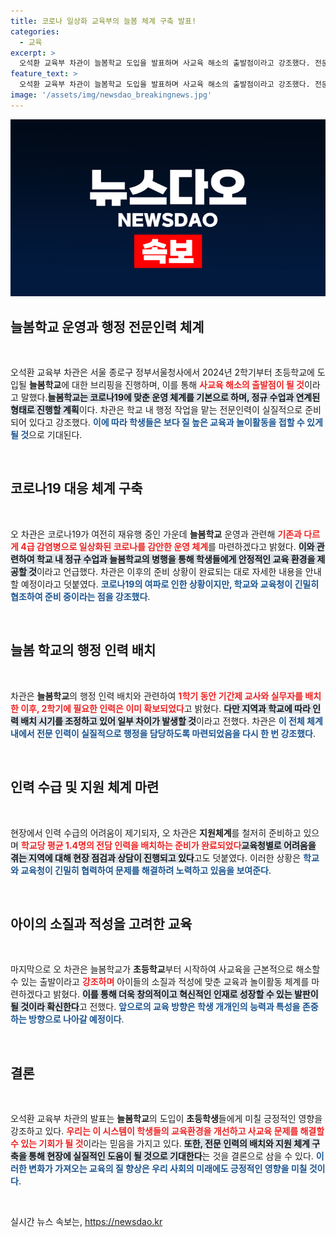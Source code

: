 ```yaml
---
title: 코로나 일상화 교육부의 늘봄 체계 구축 발표!
categories:
  - 교육
excerpt: >
  오석환 교육부 차관이 늘봄학교 도입을 발표하며 사교육 해소의 출발점이라고 강조했다. 전문 인력 체계가 마련되어 있으며, 코로나19 대응책에도 만반의 준비를 갖추고 있다고 전했다. 클릭하면 자세한 내용을 확인하세요!
feature_text: >
  오석환 교육부 차관이 늘봄학교 도입을 발표하며 사교육 해소의 출발점이라고 강조했다. 전문 인력 체계가 마련되어 있으며, 코로나19 대응책에도 만반의 준비를 갖추고 있다고 전했다. 클릭하면 자세한 내용을 확인하세요!
image: '/assets/img/newsdao_breakingnews.jpg'
---
```


<p><img src="/assets/img/newsdao_breakingnews.jpg" alt="koreaapp 속보" /></p>

<h2 data-ke-size="size26">늘봄학교 운영과 행정 전문인력 체계</h2>

<p data-ke-size="size16">&nbsp;</p>

<p>오석환 교육부 차관은 서울 종로구 정부서울청사에서 2024년 2학기부터 초등학교에 도입될 <b>늘봄학교</b>에 대한 브리핑을 진행하며, 이를 통해 <b><span style="color: #ee2323;">사교육 해소의 출발점이 될 것</span></b>이라고 말했다.<b><span style="background-color: #21538527;">늘봄학교는 코로나19에 맞춘 운영 체계를 기본으로 하며, 정규 수업과 연계된 형태로 진행할 계획</span></b>이다. 차관은 학교 내 행정 작업을 맡는 전문인력이 실질적으로 준비되어 있다고 강조했다. <b><span style="color: #1a5490;">이에 따라 학생들은 보다 질 높은 교육과 놀이활동을 접할 수 있게 될 것</span></b>으로 기대된다.</p>

<p data-ke-size="size16">&nbsp;</p>

<h2 data-ke-size="size26">코로나19 대응 체계 구축</h2>

<p data-ke-size="size16">&nbsp;</p>

<p>오 차관은 코로나19가 여전히 재유행 중인 가운데 <b>늘봄학교</b> 운영과 관련해 <b><span style="color: #ee2323;">기존과 다르게 4급 감염병으로 일상화된 코로나를 감안한 운영 체계</span></b>를 마련하겠다고 밝혔다. <b><span style="background-color: #21538527;">이와 관련하여 학교 내 정규 수업과 늘봄학교의 병행을 통해 학생들에게 안정적인 교육 환경을 제공할 것</span></b>이라고 언급했다. 차관은 이후의 준비 상황이 완료되는 대로 자세한 내용을 안내할 예정이라고 덧붙였다. <b><span style="color: #1a5490;">코로나19의 여파로 인한 상황이지만, 학교와 교육청이 긴밀히 협조하여 준비 중이라는 점을 강조했다</span></b>.</p>

<p data-ke-size="size16">&nbsp;</p>

<h2 data-ke-size="size26">늘봄 학교의 행정 인력 배치</h2>

<p data-ke-size="size16">&nbsp;</p>

<p>차관은 <b>늘봄학교</b>의 행정 인력 배치와 관련하여 <b><span style="color: #ee2323;">1학기 동안 기간제 교사와 실무자를 배치한 이후, 2학기에 필요한 인력은 이미 확보되었다</span></b>고 밝혔다. <b><span style="background-color: #21538527;">다만 지역과 학교에 따라 인력 배치 시기를 조정하고 있어 일부 차이가 발생할 것</span></b>이라고 전했다. 차관은 <b><span style="color: #1a5490;">이 전체 체계 내에서 전문 인력이 실질적으로 행정을 담당하도록 마련되었음을 다시 한 번 강조했다</span></b>.</p>

<p data-ke-size="size16">&nbsp;</p>

<h2 data-ke-size="size26">인력 수급 및 지원 체계 마련</h2>

<p data-ke-size="size16">&nbsp;</p>

<p>현장에서 인력 수급의 어려움이 제기되자, 오 차관은 <b>지원체계</b>를 철저히 준비하고 있으며 <b><span style="color: #ee2323;">학교당 평균 1.4명의 전담 인력을 배치하는 준비가 완료되었다</span></b고 말했다. <b><span style="background-color: #21538527;">교육청별로 어려움을 겪는 지역에 대해 현장 점검과 상담이 진행되고 있다</span></b>고도 덧붙였다. 이러한 상황은 <b><span style="color: #1a5490;">학교와 교육청이 긴밀히 협력하여 문제를 해결하려 노력하고 있음을 보여준다</span></b>.</p>

<p data-ke-size="size16">&nbsp;</p>

<h2 data-ke-size="size26">아이의 소질과 적성을 고려한 교육</h2>

<p data-ke-size="size16">&nbsp;</p>

<p>마지막으로 오 차관은 늘봄학교가 <b>초등학교</b>부터 시작하여 사교육을 근본적으로 해소할 수 있는 출발이라고 <b><span style="color: #ee2323;">강조하며</span></b> 아이들의 소질과 적성에 맞춘 교육과 놀이활동 체계를 마련하겠다고 밝혔다. <b><span style="background-color: #21538527;">이를 통해 더욱 창의적이고 혁신적인 인재로 성장할 수 있는 발판이 될 것이라 확신한다</span></b>고 전했다. <b><span style="color: #1a5490;">앞으로의 교육 방향은 학생 개개인의 능력과 특성을 존중하는 방향으로 나아갈 예정이다</span></b>.</p>

<p data-ke-size="size16">&nbsp;</p>

<h2 data-ke-size="size26">결론</h2>

<p data-ke-size="size16">&nbsp;</p>

<p>오석환 교육부 차관의 발표는 <b>늘봄학교</b>의 도입이 <b>초등학생</b>들에게 미칠 긍정적인 영향을 강조하고 있다. <b><span style="color: #ee2323;">우리는 이 시스템이 학생들의 교육환경을 개선하고 사교육 문제를 해결할 수 있는 기회가 될 것</span></b>이라는 믿음을 가지고 있다. <b><span style="background-color: #21538527;">또한, 전문 인력의 배치와 지원 체계 구축을 통해 현장에 실질적인 도움이 될 것으로 기대한다</span></b>는 것을 결론으로 삼을 수 있다. <b><span style="color: #1a5490;">이러한 변화가 가져오는 교육의 질 향상은 우리 사회의 미래에도 긍정적인 영향을 미칠 것이다</span></b>.</p>

<p data-ke-size="size16">&nbsp;</p>
실시간 뉴스 속보는, <a href="https://newsdao.kr" rel="dofollow">https://newsdao.kr</a>


